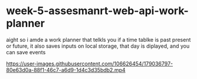 # week-5-assesmanrt-web-api-work-planner
aight so i amde a work planner that telkls you if a time tablke is past present or future, it also saves inputs on local storage, that day is diplayed, and you can save events 


https://user-images.githubusercontent.com/106626454/179036797-80e63d0a-88f1-46c7-a6d9-1d4c3d35bdb2.mp4

